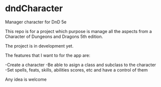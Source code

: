 # dndCharacter
Manager character for DnD 5e


This repo is for a project which purpose is manage all the aspects from a Character of Dungeons and Dragons 5th edition.

The project is in development yet.

The features that I want to for the app are:

-Create a character
-Be able to asign a class and subclass to the character
-Set spells, feats, skills, abilities scores, etc and have a control of them

Any idea is welcome
